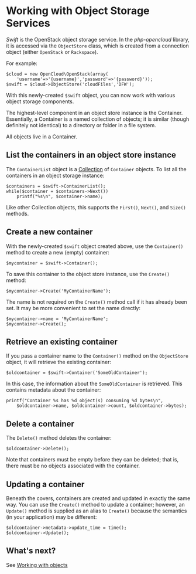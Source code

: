 Working with Object Storage Services
====================================

*Swift* is the OpenStack object storage service. In the *php-opencloud* library,
it is accessed via the `ObjectStore` class, which is created from a connection
object (either `OpenStack` or `Rackspace`).

For example:

	$cloud = new OpenCloud\OpenStack(array(
	    'username'=>'{username}','password'=>'{password}'));
	$swift = $cloud->ObjectStore('cloudFiles','DFW');

With this newly-created `$swift` object, you can now work with various object
storage components.

The highest-level component in an object store instance is the Container.
Essentially, a Container is a named collection of objects; it is similar (though
definitely not identical) to a directory or folder in a file system.

All objects live in a Container.

## List the containers in an object store instance

The `ContainerList` object is a [Collection](collections.md) of `Container` objects.
To list all the containers in an object storage instance:

	$containers = $swift->ContainerList();
	while($container = $containers->Next())
		printf("%s\n", $container->name);

Like other Collection objects, this supports the `First()`, `Next()`, and `Size()`
methods.

## Create a new container

With the newly-created `$swift` object created above, use the `Container()`
method to create a new (empty) container:

	$mycontainer = $swift->Container();

To save this container to the object store instance, use the `Create()` method:

	$mycontainer->Create('MyContainerName');

The name is not required on the `Create()` method call if it has already been set.
It may be more convenient to set the name directly:

	$mycontainer->name = 'MyContainerName';
	$mycontainer->Create();

## Retrieve an existing container

If you pass a container name to the `Container()` method on the `ObjectStore` object,
it will retrieve the existing container:

	$oldcontainer = $swift->Container('SomeOldContainer');

In this case, the information about the `SomeOldContainer` is retrieved. This contains
metadata about the container:

	printf("Container %s has %d object(s) consuming %d bytes\n",
		$oldcontainer->name, $oldcontainer->count, $oldcontainer->bytes);

## Delete a container

The `Delete()` method deletes the container:

	$oldcontainer->Delete();

Note that containers must be empty before they can be deleted; that is, there must be
no objects associated with the container.

## Updating a container

Beneath the covers, containers are created and updated in exactly the same way. You can
use the `Create()` method to update a container; however, an `Update()` method is
supplied as an alias to `Create()` because the semantics (in your application)
may be different:

	$oldcontainer->metadata->update_time = time();
	$oldcontainer->Update();

## What's next?

See [Working with objects](objects.md)
